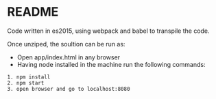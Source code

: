 # README #

Code written in es2015, using webpack and babel to transpile the code.

Once unziped, the soultion can be run as:


* Open app/index.html in any browser
* Having node installed in the machine run the following commands:


```
1. npm install
2. npm start
3. open browser and go to localhost:8080
```


